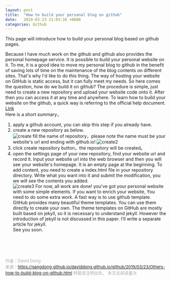 ```yaml
---
layout: post
title:  "How to build your personal blog on github"
date:   2019-03-23 21:03:36 +0800
categories: Github
---
```

This page will introduce how to build your personal blog based on github pages.<br>

Because I have much work on the github and github also provides the personal homepage service. It is possible to build your personal website on it. To me, it is a good idea to move my personal blog to github in the benefit of saving lots of time on the maintenance of the blog contents on different sites. That's why I'd like to do this thing. The way of hosting your website on GitHub is static access, but it can fully meet my needs. So here comes the question, how do we build it on github? The procedure is simple, just need to create a new repository and upload your website code onto it. After then you can access it at any time and anywhere.
To learn how to build your website on the github, a quick way is referring to the official help document.
[Link](https://pages.github.com)<br>
Here is a short summary，<br>
1. apply a github account, you can skip this step if you already have.<br>
2. create a new repository as below. <br>
![create](https://gangdong.github.io/daviddong.github.io/assets/create-repository.png)
fill the name of repository，please note the name must be your website's url and ending with github.io!
![create2](https://gangdong.github.io/daviddong.github.io/assets/create-repository2.png)
3. click create repository button，the repository will be created。<br>
4. open the settings page of your new repository, find your website url and record it. Input your website url into the web browser and then you will see your website's homepage. It is an empty page at the beginning. To add content, you need to create a index.html file in your repository directory. Write what you want into it and submit the modification, you we will see the contents you added.<br>
![create3](https://gangdong.github.io/daviddong.github.io/assets/create-repository4.png)
For now, all work are done! you've got your personal website with some simple elements. If you want to enrich your website, You need to do some extra work. A fast way is to use github template. GitHub provides many beautiful theme templates. You can use them directly to create your own. The theme templates on GitHub are mostly built based on jekyll, so it is necessary to understand jekyll. However the introduction of jekyll is not discussed in this paper. I'll write a separate article for jekyll.<br>
See you soon.<br>

<!-- Gitalk 评论 start  -->
<!-- Link Gitalk 的支持文件  -->
<link rel="stylesheet" href="https://unpkg.com/gitalk/dist/gitalk.css">
<script src="https://unpkg.com/gitalk/dist/gitalk.min.js"></script>
<div id="gitalk-container"></div>
<script type="text/javascript">
   var gitalk = new Gitalk({

   // gitalk的主要参数
   clientID: '5e24fc307693a6df3bc5',
   clientSecret: '28c9c17e1174c705c42e9bdc92f87cadcc4ec8b8',
   repo: 'daviddong.github.io',
   owner: 'gangdong',
   admin: ['gangdong'],
   id: 'github/2019/03/23/Others-how-to-build-blog-on-github.html',
   title: 'comments'
    });
   gitalk.render('gitalk-container');
</script>
<!-- Gitalk end -->

<br><br><br>

<font size="2" color="#aaa">作者：David Dong<br></font>
<font size="2" color="#aaa">来源：https://gangdong.github.io/daviddong.github.io/github/2019/03/23/Others-how-to-build-blog-on-github.html</font>
<font size="2" color="#aaa">转载请注明出处。</font>
<span id="busuanzi_container_page_pv" ></span><font size="2" color="#aaa">
本文总阅读量</font><font size="2" color="#aaa"><span id="busuanzi_value_page_pv"></font></span><font size="2" color="#aaa">次</font>